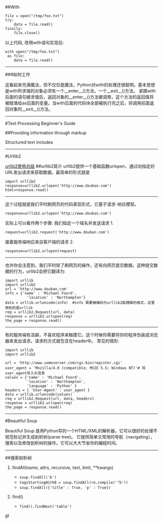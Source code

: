 
##With

    file = open("/tmp/foo.txt")
    try:
        data = file.read()
    finally:
        file.close()

以上代码, 改用with语句实现后:

    with open("/tmp/foo.txt")
     as file:
        data = file.read()

----

###如何工作

这看起来充满魔法，但不仅仅是魔法，Python对with的处理还很聪明。基本思想是with所求值的对象必须有一个__enter__()方法，一个__exit__()方法。
紧跟with后面的语句被求值后，返回对象的__enter__()方法被调用，这个方法的返回值将被赋值给as后面的变量。当with后面的代码块全部被执行完之后，将调用前面返回对象的__exit__()方法。

----

#Text Processing Beginner's Guide

##Providing information through markup

Structured text includes


****

#Urllib2

[urllib2使用总结](http://www.cnblogs.com/txw1958/archive/2012/03/12/2392067.html)
##urllib2简介
urllib2提供一个基础函数urlopen，通过向指定的URL发出请求来获取数据。最简单的形式就是

    import urllib2
    response=urllib2.urlopen('http://www.douban.com')
    html=response.read()

----

这个过程就是我们平时刷网页的代码表现形式，它基于请求-响应模型。

    response=urllib2.urlopen('http://www.douban.com')

实际上可以看作两个步骤:
我们指定一个域名并发送请求
1.

    request=urllib2.request('http://www.douban.com')

接着服务端响应来自客户端的请求
2.

    response=urllib2.urlopen(request)

----

也许你会注意到，我们平时除了刷网页的操作，还有向网页提交数据。这种提交数据的行为，urllib2会把它翻译为: 


    import urllib
    import urllib2
    url = 'http://www.douban.com'
    info = {'name' : 'Michael Foord',
              'location' : 'Northampton'}
    data = urllib.urlencode(info)  #info 需要被编码为urllib2能理解的格式，这里用到的是urllib
    req = urllib2.Request(url, data)
    response = urllib2.urlopen(req)
    the_page = response.read()

----

有的服务端有洁癖，不喜欢程序来触摸它。这个时候你需要将你的程序伪装成浏览器来发出请求。请求的方式就包含在header中。
常见的情形:

    import urllib
    import urllib2

    url = 'http://www.someserver.com/cgi-bin/register.cgi'
    user_agent = 'Mozilla/4.0 (compatible; MSIE 5.5; Windows NT)'# 将user_agent写入头信息
    values = {'name' : 'Michael Foord',
              'location' : 'Northampton',
              'language' : 'Python' }
    headers = { 'User-Agent' : user_agent }
    data = urllib.urlencode(values)
    req = urllib2.Request(url, data, headers)
    response = urllib2.urlopen(req)
    the_page = response.read()

----

#Beautiful Soup

Beautiful Soup 是用Python写的一个HTML/XML的解析器，它可以很好的处理不规范标记并生成剖析树(parse tree)。 它提供简单又常用的导航（navigating），搜索以及修改剖析树的操作。它可以大大节省你的编程时间。

----

##搜索剖析树

1. findAll(name, attrs, recursive, text, limit, **kwargs)

    - `soup.findAll('b')`
    - `tagsStartingWithB = soup.findAll(re.compile('^b'))`
    - `soup.findAll({'title' : True, 'p' : True})`

1. find()
    - `find().findNext('table')`










































gt

